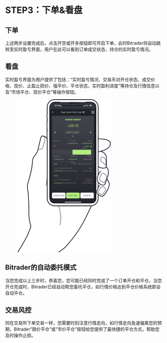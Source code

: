 # STEP3：下单&看盘

## 下单

上述两步设置完成后，点击开空或开多按钮即可开启下单，此时Bitrader将自动跳转至实时盈亏界面，用户在此可以看到订单成交状态、持仓的实时盈亏情况。

## 看盘

实时盈亏界面为用户提供了包括：“实时盈亏情况、交易币对开仓状态、成交价格、现价、止盈止损价、强平价、平仓状态，实时盈利进度”等持仓及行情信息以及“市场平仓、现价平仓”等操作按钮。



<figure><img src="../../.gitbook/assets/phone.png" alt="" width="300"><figcaption></figcaption></figure>

## Bitrader的自动委托模式

当您完成以上三步时，恭喜您，您可能已经同时完成了一个订单开仓和平仓。当您开仓完成时，Bitrader已经自动帮您委托平仓，如行情价格达到平仓价格系统即会自动平仓。

## 交易风控

同在交易所下单交易一样，您需要时刻注意行情走向，如行情走向急速偏离您的预期，Bitrader“限价平仓”或“市价平仓”按钮给您提供了最快捷的平仓方式，帮助您及时操作止损。
